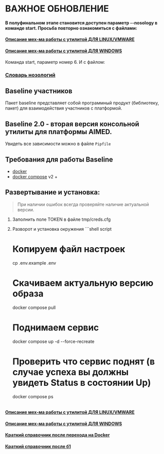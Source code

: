 # ВАЖНОЕ ОБНОВЛЕНИЕ
#### В полуфинальном этапе становится доступен параметр --nosology в команде start. Просьба повторно ознакомиться с файлами:
#### [Описание мех-ма работы с утилитой ДЛЯ LINUX/VMWARE](/docs/commands-native.md)
#### [Описание мех-ма работы с утилитой ДЛЯ WINDOWS](/docs/commands-native.md)
Команда start, параметр номер 6. И с файлом:
### [Словарь нозологий](/docs/nosology.md)

## Baseline участников
Пакет baseline представляет собой программный продукт (библиотеку, пакет) для взаимодействия участников с платформой.
## Baseline 2.0 - вторая версия консольной утилиты для платформы AIMED.
Увидеть все зависимости можно в файле `Pipfile`

## Требования для работы Baseline

-   [docker](https://docs.docker.com/get-docker/)
-   [docker compose](https://docs.docker.com/compose/install/) v2 +

## Развертывание и установка:
> При наличии ошибок всегда проверяйте наличие актуальной версии.

1) Заполнить поле TOKEN в файле tmp/creds.cfg 
2) Разворот и установка окружения
        ```shell script
    # Копируем файл настроек
    cp .env.example .env

    # Скачиваем актуальную версию образа
    docker compose pull

    # Поднимаем сервис
    docker compose up -d --force-recreate

    # Проверить что сервис поднят (в случае успеха вы должны увидеть Status в состоянии Up)
    docker compose ps
    ```

#### [Описание мех-ма работы с утилитой ДЛЯ LINUX/VMWARE](/docs/commands-native.md)
#### [Описание мех-ма работы с утилитой ДЛЯ WINDOWS](/docs/commands-native.md)
#### [Краткий справочник после перехода на Docker](/docs/migrate-docker.md)
#### [Краткий справочник после б1](/docs/migrate.md)